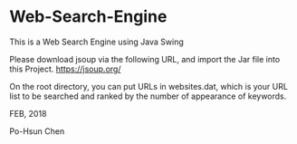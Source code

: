 # Web-Search-Engine
This is a Web Search Engine using Java Swing

Please download jsoup via the following URL, and import the Jar file into this Project.
https://jsoup.org/

On the root directory, you can put URLs in websites.dat, which is your URL list to be searched and ranked by the number of appearance of keywords. 

FEB, 2018

Po-Hsun Chen
